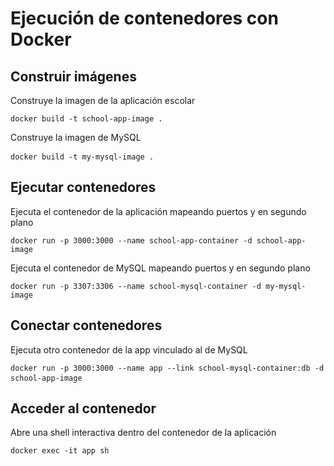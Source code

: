 <h1>Ejecución de contenedores con Docker</h1>

<h2>Construir imágenes</h2>

<p>Construye la imagen de la aplicación escolar</p>

<pre>
<code class="language-dockerfile">docker build -t school-app-image .</code>
</pre>

<p>Construye la imagen de MySQL</p>

<pre>
<code class="language-dockerfile">docker build -t my-mysql-image .</code> 
</pre>

<h2>Ejecutar contenedores</h2>

<p>Ejecuta el contenedor de la aplicación mapeando puertos y en segundo plano</p>

<pre>
<code>docker run -p 3000:3000 --name school-app-container -d school-app-image</code>
</pre>

<p>Ejecuta el contenedor de MySQL mapeando puertos y en segundo plano</p>

<pre>
<code>docker run -p 3307:3306 --name school-mysql-container -d my-mysql-image</code>
</pre>  

<h2>Conectar contenedores</h2>

<p>Ejecuta otro contenedor de la app vinculado al de MySQL</p>

<pre>
<code>docker run -p 3000:3000 --name app --link school-mysql-container:db -d school-app-image</code> 
</pre>

<h2>Acceder al contenedor</h2>
 
<p>Abre una shell interactiva dentro del contenedor de la aplicación</p>

<pre>
<code>docker exec -it app sh</code>
</pre>
